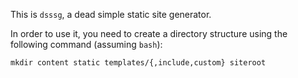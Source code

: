 This is `dsssg`, a dead simple static site generator.

In order to use it, you need to create a directory structure using the following command (assuming `bash`):

````
mkdir content static templates/{,include,custom} siteroot
````

